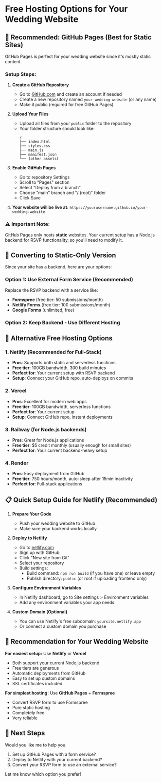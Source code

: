 # Free Hosting Options for Your Wedding Website

## 🌟 Recommended: GitHub Pages (Best for Static Sites)

GitHub Pages is perfect for your wedding website since it's mostly static content.

### Setup Steps:

1. **Create a GitHub Repository**
   - Go to [GitHub.com](https://github.com) and create an account if needed
   - Create a new repository named `your-wedding-website` (or any name)
   - Make it public (required for free GitHub Pages)

2. **Upload Your Files**
   - Upload all files from your `public` folder to the repository
   - Your folder structure should look like:
     ```
     /
     ├── index.html
     ├── styles.css
     ├── main.js
     ├── manifest.json
     └── (other assets)
     ```

3. **Enable GitHub Pages**
   - Go to repository Settings
   - Scroll to "Pages" section
   - Select "Deploy from a branch"
   - Choose "main" branch and "/ (root)" folder
   - Click Save

4. **Your website will be live at:**
   `https://yourusername.github.io/your-wedding-website`

### ⚠️ Important Note:
GitHub Pages only hosts **static** websites. Your current setup has a Node.js backend for RSVP functionality, so you'll need to modify it.

## 🔄 Converting to Static-Only Version

Since your site has a backend, here are your options:

### Option 1: Use External Form Service (Recommended)
Replace the RSVP backend with a service like:
- **Formspree** (free tier: 50 submissions/month)
- **Netlify Forms** (free tier: 100 submissions/month)
- **Google Forms** (unlimited, free)

### Option 2: Keep Backend - Use Different Hosting

## 🚀 Alternative Free Hosting Options

### 1. **Netlify** (Recommended for Full-Stack)
- **Pros**: Supports both static and serverless functions
- **Free tier**: 100GB bandwidth, 300 build minutes
- **Perfect for**: Your current setup with RSVP backend
- **Setup**: Connect your GitHub repo, auto-deploys on commits

### 2. **Vercel**
- **Pros**: Excellent for modern web apps
- **Free tier**: 100GB bandwidth, serverless functions
- **Perfect for**: Your current setup
- **Setup**: Connect GitHub repo, instant deployments

### 3. **Railway** (for Node.js backends)
- **Pros**: Great for Node.js applications
- **Free tier**: $5 credit monthly (usually enough for small sites)
- **Perfect for**: Your current backend-heavy setup

### 4. **Render**
- **Pros**: Easy deployment from GitHub
- **Free tier**: 750 hours/month, auto-sleep after 15min inactivity
- **Perfect for**: Full-stack applications

## 📋 Quick Setup Guide for Netlify (Recommended)

1. **Prepare Your Code**
   - Push your wedding website to GitHub
   - Make sure your backend works locally

2. **Deploy to Netlify**
   - Go to [netlify.com](https://netlify.com)
   - Sign up with GitHub
   - Click "New site from Git"
   - Select your repository
   - Build settings:
     - Build command: `npm run build` (if you have one) or leave empty
     - Publish directory: `public` (or root if uploading frontend only)

3. **Configure Environment Variables**
   - In Netlify dashboard, go to Site settings > Environment variables
   - Add any environment variables your app needs

4. **Custom Domain (Optional)**
   - You can use Netlify's free subdomain: `yoursite.netlify.app`
   - Or connect a custom domain you purchase

## 🎯 Recommendation for Your Wedding Website

**For easiest setup:** Use **Netlify** or **Vercel**
- Both support your current Node.js backend
- Free tiers are generous
- Automatic deployments from GitHub
- Easy to set up custom domains
- SSL certificates included

**For simplest hosting:** Use **GitHub Pages** + **Formspree**
- Convert RSVP form to use Formspree
- Pure static hosting
- Completely free
- Very reliable

## 🔧 Next Steps

Would you like me to help you:
1. Set up GitHub Pages with a form service?
2. Deploy to Netlify with your current backend?
3. Convert your RSVP form to use an external service?

Let me know which option you prefer!
